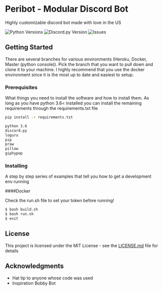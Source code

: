 # Peribot - Modular Discord Bot

Highly customizable discord bot made with love in the US

 ![Python Versions](https://img.shields.io/badge/python-3.6-blue?style=for-the-badge)
 ![Discord.py Version](https://img.shields.io/badge/discord.py-1.2.5-blue?style=for-the-badge)
 ![Issues](https://img.shields.io/bitbucket/issues/jcsumlin/Peribot?style=for-the-badge)

## Getting Started

There are several branches for various environments (Heroku, Docker, Master (python console)). Pick the branch that you want to pull down and clone it to your machine.
I highly recommend that you use the docker environment since it is the most up to date and easiest to setup.
### Prerequisites

What things you need to install the software and how to install them. As long as you have python 3.6< installed you can install the remaining requirements through the requirements.txt file

```bash
pip install -r requirements.txt
```

```txt
python 3.6
discord.py
loguru
pip
praw
pillow
giphypop
```

### Installing

A step by step series of examples that tell you how to get a development env running

####Docker

Check the run.sh file to set your token before running!

```bash
$ bash build.sh
$ bash run.sh
$ exit
```


## License

This project is licensed under the MIT License - see the [LICENSE.md](LICENSE.md) file for details

## Acknowledgments

* Hat tip to anyone whose code was used
* Inspiration Bobby Bot

